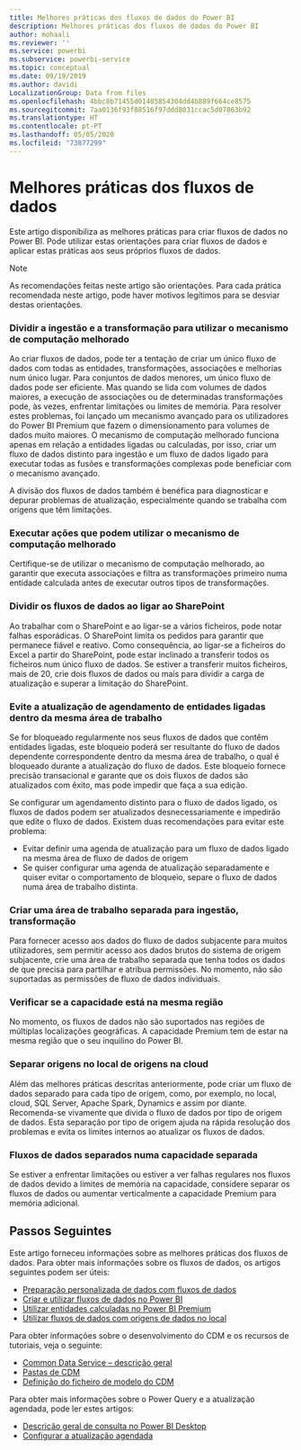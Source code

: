 ```yaml
---
title: Melhores práticas dos fluxos de dados do Power BI
description: Melhores práticas dos fluxos de dados do Power BI
author: mohaali
ms.reviewer: ''
ms.service: powerbi
ms.subservice: powerbi-service
ms.topic: conceptual
ms.date: 09/19/2019
ms.author: davidi
LocalizationGroup: Data from files
ms.openlocfilehash: 4bbc8b71455d01405854304dd4b889f664ce8575
ms.sourcegitcommit: 7aa0136f93f88516f97ddd8031ccac5d07863b92
ms.translationtype: HT
ms.contentlocale: pt-PT
ms.lasthandoff: 05/05/2020
ms.locfileid: "73877299"
---
```

# <a name="dataflows-best-practice"></a>Melhores práticas dos fluxos de dados

Este artigo disponibiliza as melhores práticas para criar fluxos de dados no Power BI. Pode utilizar estas orientações para criar fluxos de dados e aplicar estas práticas aos seus próprios fluxos de dados.

> [!NOTE]
> As recomendações feitas neste artigo são orientações. Para cada prática recomendada neste artigo, pode haver motivos legítimos para se desviar destas orientações. 
> 
> 

### <a name="split-ingestion-and-transformation-to-use-the-enhanced-compute-engine"></a>Dividir a ingestão e a transformação para utilizar o mecanismo de computação melhorado

Ao criar fluxos de dados, pode ter a tentação de criar um único fluxo de dados com todas as entidades, transformações, associações e melhorias num único lugar. Para conjuntos de dados menores, um único fluxo de dados pode ser eficiente. Mas quando se lida com volumes de dados maiores, a execução de associações ou de determinadas transformações pode, às vezes, enfrentar limitações ou limites de memória. Para resolver estes problemas, foi lançado um mecanismo avançado para os utilizadores do Power BI Premium que fazem o dimensionamento para volumes de dados muito maiores. O mecanismo de computação melhorado funciona apenas em relação a entidades ligadas ou calculadas, por isso, criar um fluxo de dados distinto para ingestão e um fluxo de dados ligado para executar todas as fusões e transformações complexas pode beneficiar com o mecanismo avançado.

A divisão dos fluxos de dados também é benéfica para diagnosticar e depurar problemas de atualização, especialmente quando se trabalha com origens que têm limitações.

### <a name="perform-actions-that-can-use-the-enhanced-compute-engine"></a>Executar ações que podem utilizar o mecanismo de computação melhorado

Certifique-se de utilizar o mecanismo de computação melhorado, ao garantir que executa associações e filtra as transformações primeiro numa entidade calculada antes de executar outros tipos de transformações.

### <a name="split-dataflows-when-connecting-to-sharepoint"></a>Dividir os fluxos de dados ao ligar ao SharePoint

Ao trabalhar com o SharePoint e ao ligar-se a vários ficheiros, pode notar falhas esporádicas. O SharePoint limita os pedidos para garantir que permanece fiável e reativo. Como consequência, ao ligar-se a ficheiros do Excel a partir do SharePoint, pode estar inclinado a transferir todos os ficheiros num único fluxo de dados. Se estiver a transferir muitos ficheiros, mais de 20, crie dois fluxos de dados ou mais para dividir a carga de atualização e superar a limitação do SharePoint.

### <a name="avoid-scheduling-refresh-for-linked-entities-inside-the-same-workspace"></a>Evite a atualização de agendamento de entidades ligadas dentro da mesma área de trabalho

Se for bloqueado regularmente nos seus fluxos de dados que contêm entidades ligadas, este bloqueio poderá ser resultante do fluxo de dados dependente correspondente dentro da mesma área de trabalho, o qual é bloqueado durante a atualização do fluxo de dados. Este bloqueio fornece precisão transacional e garante que os dois fluxos de dados são atualizados com êxito, mas pode impedir que faça a sua edição. 

Se configurar um agendamento distinto para o fluxo de dados ligado, os fluxos de dados podem ser atualizados desnecessariamente e impedirão que edite o fluxo de dados. Existem duas recomendações para evitar este problema: 

* Evitar definir uma agenda de atualização para um fluxo de dados ligado na mesma área de fluxo de dados de origem
* Se quiser configurar uma agenda de atualização separadamente e quiser evitar o comportamento de bloqueio, separe o fluxo de dados numa área de trabalho distinta.

### <a name="create-a-separate-workspace-for-ingestion-transformation"></a>Criar uma área de trabalho separada para ingestão, transformação

Para fornecer acesso aos dados do fluxo de dados subjacente para muitos utilizadores, sem permitir acesso aos dados brutos do sistema de origem subjacente, crie uma área de trabalho separada que tenha todos os dados de que precisa para partilhar e atribua permissões. No momento, não são suportadas as permissões de fluxo de dados individuais.

### <a name="ensure-capacity-is-in-the-same-region"></a>Verificar se a capacidade está na mesma região

No momento, os fluxos de dados não são suportados nas regiões de múltiplas localizações geográficas. A capacidade Premium tem de estar na mesma região que o seu inquilino do Power BI.

### <a name="separate-on-premises-sources-from-cloud-sources"></a>Separar origens no local de origens na cloud

Além das melhores práticas descritas anteriormente, pode criar um fluxo de dados separado para cada tipo de origem, como, por exemplo, no local, cloud, SQL Server, Apache Spark, Dynamics e assim por diante. Recomenda-se vivamente que divida o fluxo de dados por tipo de origem de dados. Esta separação por tipo de origem ajuda na rápida resolução dos problemas e evita os limites internos ao atualizar os fluxos de dados.

### <a name="separate-dataflows-into-a-separate-capacity"></a>Fluxos de dados separados numa capacidade separada

Se estiver a enfrentar limitações ou estiver a ver falhas regulares nos fluxos de dados devido a limites de memória na capacidade, considere separar os fluxos de dados ou aumentar verticalmente a capacidade Premium para memória adicional.

## <a name="next-steps"></a>Passos Seguintes

Este artigo forneceu informações sobre as melhores práticas dos fluxos de dados. Para obter mais informações sobre os fluxos de dados, os artigos seguintes podem ser úteis:

* [Preparação personalizada de dados com fluxos de dados](service-dataflows-overview.md)
* [Criar e utilizar fluxos de dados no Power BI](service-dataflows-create-use.md)
* [Utilizar entidades calculadas no Power BI Premium](service-dataflows-computed-entities-premium.md)
* [Utilizar fluxos de dados com origens de dados no local](service-dataflows-on-premises-gateways.md)

Para obter informações sobre o desenvolvimento do CDM e os recursos de tutoriais, veja o seguinte:
* [Common Data Service – descrição geral](https://docs.microsoft.com/powerapps/common-data-model/overview)
* [Pastas de CDM](https://go.microsoft.com/fwlink/?linkid=2045304)
* [Definição do ficheiro de modelo do CDM](https://go.microsoft.com/fwlink/?linkid=2045521)


Para obter mais informações sobre o Power Query e a atualização agendada, pode ler estes artigos:
* [Descrição geral de consulta no Power BI Desktop](desktop-query-overview.md)
* [Configurar a atualização agendada](refresh-scheduled-refresh.md)

